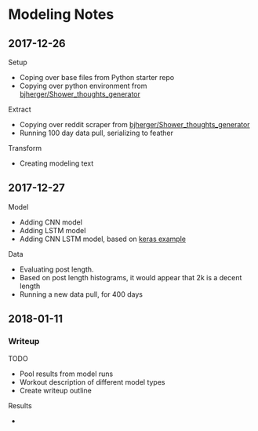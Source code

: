 # Modeling Notes

## 2017-12-26

Setup

 - Coping over base files from Python starter repo
 - Copying over python environment from [bjherger/Shower_thoughts_generator](https://github.com/bjherger/Shower_thoughts_generator)

Extract

- Copying over reddit scraper from [bjherger/Shower_thoughts_generator](https://github.com/bjherger/Shower_thoughts_generator)
- Running 100 day data pull, serializing to feather

Transform

 - Creating modeling text
 
## 2017-12-27

Model

 - Adding CNN model
 - Adding LSTM model
 - Adding CNN LSTM model, based on [keras example](https://github.com/keras-team/keras/blob/master/examples/imdb_cnn_lstm.py)
 
Data
 - Evaluating post length. 
 - Based on post length histograms, it would appear that 2k is a decent length
 - Running a new data pull, for 400 days
 
## 2018-01-11

### Writeup

TODO

 - Pool results from model runs
 - Workout description of different model types
 - Create writeup outline
 
Results

 - 
 
